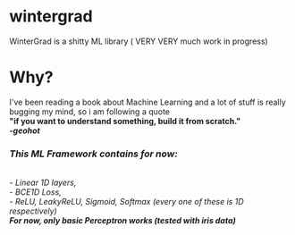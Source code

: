 # wintergrad
WinterGrad is a shitty ML library ( VERY VERY much work in progress)


<h1>Why?</h1>

<p>I've been reading a book about Machine Learning and a lot of stuff is really bugging my mind, so i am following a quote<br>
<b>"if you want to understand something, build it from scratch."<br><em>-geohot</b>
<br>
<h3>This ML Framework contains for now:</h3>
<br><em>- Linear 1D layers,
<br><em>- BCE1D Loss,
<br><em>- ReLU, LeakyReLU, Sigmoid, Softmax (every one of these is 1D respectively)
<br>
<b>For now, only basic Perceptron works (tested with iris data)</b>
